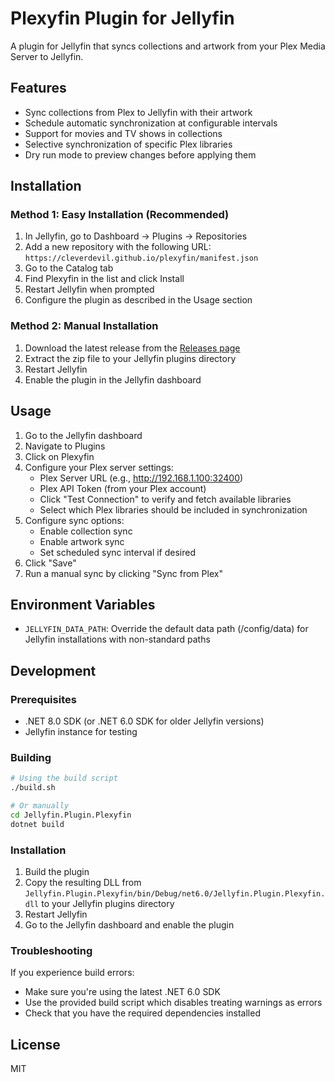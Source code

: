 # Plexyfin Plugin for Jellyfin

A plugin for Jellyfin that syncs collections and artwork from your Plex Media Server to Jellyfin.

## Features

- Sync collections from Plex to Jellyfin with their artwork
- Schedule automatic synchronization at configurable intervals
- Support for movies and TV shows in collections
- Selective synchronization of specific Plex libraries
- Dry run mode to preview changes before applying them

## Installation

### Method 1: Easy Installation (Recommended)

1. In Jellyfin, go to Dashboard → Plugins → Repositories
2. Add a new repository with the following URL:
   `https://cleverdevil.github.io/plexyfin/manifest.json`
3. Go to the Catalog tab
4. Find Plexyfin in the list and click Install
5. Restart Jellyfin when prompted
6. Configure the plugin as described in the Usage section

### Method 2: Manual Installation

1. Download the latest release from the [Releases page](https://github.com/cleverdevil/plexyfin/releases)
2. Extract the zip file to your Jellyfin plugins directory
3. Restart Jellyfin
4. Enable the plugin in the Jellyfin dashboard

## Usage

1. Go to the Jellyfin dashboard
2. Navigate to Plugins
3. Click on Plexyfin
4. Configure your Plex server settings:
   - Plex Server URL (e.g., http://192.168.1.100:32400)
   - Plex API Token (from your Plex account)
   - Click "Test Connection" to verify and fetch available libraries
   - Select which Plex libraries should be included in synchronization
5. Configure sync options:
   - Enable collection sync
   - Enable artwork sync
   - Set scheduled sync interval if desired
6. Click "Save"
7. Run a manual sync by clicking "Sync from Plex"

## Environment Variables

- `JELLYFIN_DATA_PATH`: Override the default data path (/config/data) for Jellyfin installations with non-standard paths

## Development

### Prerequisites

- .NET 8.0 SDK (or .NET 6.0 SDK for older Jellyfin versions)
- Jellyfin instance for testing

### Building

```bash
# Using the build script
./build.sh

# Or manually
cd Jellyfin.Plugin.Plexyfin
dotnet build
```

### Installation

1. Build the plugin
2. Copy the resulting DLL from `Jellyfin.Plugin.Plexyfin/bin/Debug/net6.0/Jellyfin.Plugin.Plexyfin.dll` to your Jellyfin plugins directory
3. Restart Jellyfin
4. Go to the Jellyfin dashboard and enable the plugin

### Troubleshooting

If you experience build errors:
- Make sure you're using the latest .NET 6.0 SDK
- Use the provided build script which disables treating warnings as errors
- Check that you have the required dependencies installed

## License

MIT
